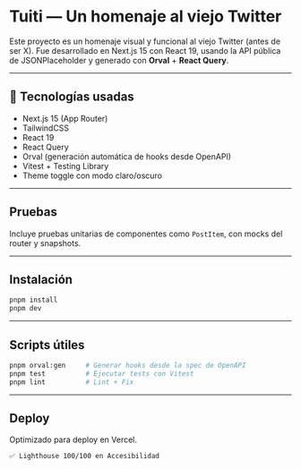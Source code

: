 # Tuiti — Un homenaje al viejo Twitter

Este proyecto es un homenaje visual y funcional al viejo Twitter (antes de ser X). Fue desarrollado en Next.js 15 con React 19, usando la API pública de JSONPlaceholder y generado con **Orval** + **React Query**.

---

## 🚀 Tecnologías usadas

- Next.js 15 (App Router)
- TailwindCSS
- React 19
- React Query
- Orval (generación automática de hooks desde OpenAPI)
- Vitest + Testing Library
- Theme toggle con modo claro/oscuro

---

## Pruebas

Incluye pruebas unitarias de componentes como `PostItem`, con mocks del router y snapshots.

---

## Instalación

```bash
pnpm install
pnpm dev
```

---

## Scripts útiles

```bash
pnpm orval:gen     # Generar hooks desde la spec de OpenAPI
pnpm test          # Ejecutar tests con Vitest
pnpm lint          # Lint + Fix
```

---

## Deploy

Optimizado para deploy en Vercel.

```
✅ Lighthouse 100/100 en Accesibilidad
```